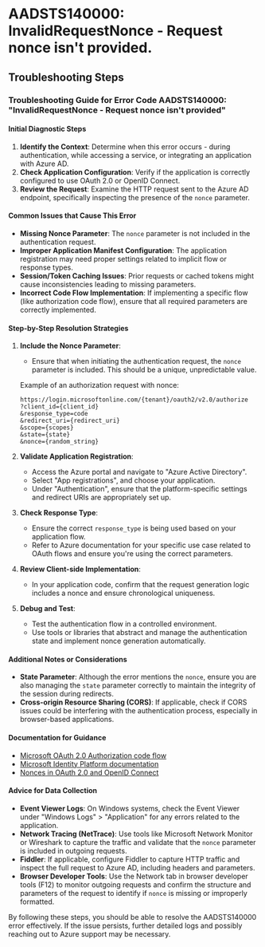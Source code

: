 # AADSTS140000: InvalidRequestNonce - Request nonce isn't provided.


## Troubleshooting Steps
### Troubleshooting Guide for Error Code AADSTS140000: "InvalidRequestNonce - Request nonce isn't provided"

#### **Initial Diagnostic Steps**
1. **Identify the Context**: Determine when this error occurs - during authentication, while accessing a service, or integrating an application with Azure AD.
2. **Check Application Configuration**: Verify if the application is correctly configured to use OAuth 2.0 or OpenID Connect.
3. **Review the Request**: Examine the HTTP request sent to the Azure AD endpoint, specifically inspecting the presence of the `nonce` parameter.

#### **Common Issues that Cause This Error**
- **Missing Nonce Parameter**: The `nonce` parameter is not included in the authentication request.
- **Improper Application Manifest Configuration**: The application registration may need proper settings related to implicit flow or response types.
- **Session/Token Caching Issues**: Prior requests or cached tokens might cause inconsistencies leading to missing parameters.
- **Incorrect Code Flow Implementation**: If implementing a specific flow (like authorization code flow), ensure that all required parameters are correctly implemented.

#### **Step-by-Step Resolution Strategies**
1. **Include the Nonce Parameter**:
   - Ensure that when initiating the authentication request, the `nonce` parameter is included. This should be a unique, unpredictable value.

   Example of an authorization request with nonce:
   ```
   https://login.microsoftonline.com/{tenant}/oauth2/v2.0/authorize
   ?client_id={client_id}
   &response_type=code
   &redirect_uri={redirect_uri}
   &scope={scopes}
   &state={state}
   &nonce={random_string}
   ```

2. **Validate Application Registration**:
   - Access the Azure portal and navigate to "Azure Active Directory".
   - Select "App registrations", and choose your application.
   - Under "Authentication", ensure that the platform-specific settings and redirect URIs are appropriately set up. 

3. **Check Response Type**:
   - Ensure the correct `response_type` is being used based on your application flow.
   - Refer to Azure documentation for your specific use case related to OAuth flows and ensure you're using the correct parameters.

4. **Review Client-side Implementation**:
   - In your application code, confirm that the request generation logic includes a nonce and ensure chronological uniqueness.

5. **Debug and Test**:
   - Test the authentication flow in a controlled environment.
   - Use tools or libraries that abstract and manage the authentication state and implement nonce generation automatically.

#### **Additional Notes or Considerations**
- **State Parameter**: Although the error mentions the `nonce`, ensure you are also managing the `state` parameter correctly to maintain the integrity of the session during redirects.
- **Cross-origin Resource Sharing (CORS)**: If applicable, check if CORS issues could be interfering with the authentication process, especially in browser-based applications.

#### **Documentation for Guidance**
- [Microsoft OAuth 2.0 Authorization code flow](https://docs.microsoft.com/en-us/azure/active-directory/develop/v2-oauth2-auth-code-flow)
- [Microsoft Identity Platform documentation](https://docs.microsoft.com/en-us/azure/active-directory/develop/)
- [Nonces in OAuth 2.0 and OpenID Connect](https://openid.net/specs/openid-connect-core-1_0.html#nonce)

#### **Advice for Data Collection**
- **Event Viewer Logs**: On Windows systems, check the Event Viewer under "Windows Logs" > "Application" for any errors related to the application.
- **Network Tracing (NetTrace)**: Use tools like Microsoft Network Monitor or Wireshark to capture the traffic and validate that the `nonce` parameter is included in outgoing requests.
- **Fiddler**: If applicable, configure Fiddler to capture HTTP traffic and inspect the full request to Azure AD, including headers and parameters.
- **Browser Developer Tools**: Use the Network tab in browser developer tools (F12) to monitor outgoing requests and confirm the structure and parameters of the request to identify if `nonce` is missing or improperly formatted.

By following these steps, you should be able to resolve the AADSTS140000 error effectively. If the issue persists, further detailed logs and possibly reaching out to Azure support may be necessary.